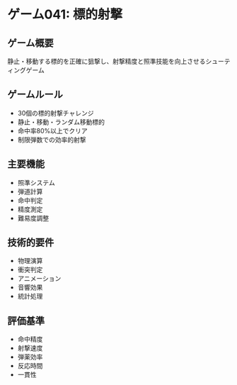 # ゲーム041: 標的射撃

## ゲーム概要
静止・移動する標的を正確に狙撃し、射撃精度と照準技能を向上させるシューティングゲーム

## ゲームルール
- 30個の標的射撃チャレンジ
- 静止・移動・ランダム移動標的
- 命中率80%以上でクリア
- 制限弾数での効率的射撃

## 主要機能
- 照準システム
- 弾道計算
- 命中判定
- 精度測定
- 難易度調整

## 技術的要件
- 物理演算
- 衝突判定
- アニメーション
- 音響効果
- 統計処理

## 評価基準
- 命中精度
- 射撃速度
- 弾薬効率
- 反応時間
- 一貫性
